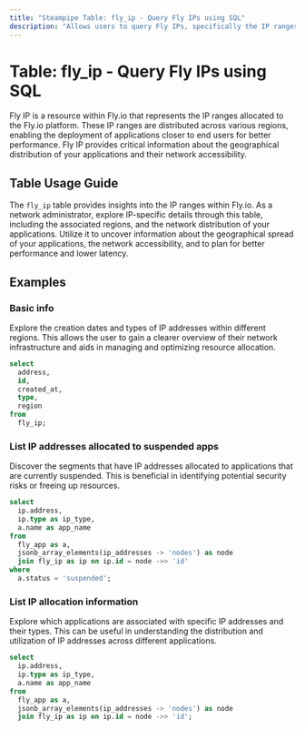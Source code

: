 ```yaml
---
title: "Steampipe Table: fly_ip - Query Fly IPs using SQL"
description: "Allows users to query Fly IPs, specifically the IP ranges and their associated regions, providing insights into network distribution and potential anomalies."
---
```


# Table: fly_ip - Query Fly IPs using SQL

Fly IP is a resource within Fly.io that represents the IP ranges allocated to the Fly.io platform. These IP ranges are distributed across various regions, enabling the deployment of applications closer to end users for better performance. Fly IP provides critical information about the geographical distribution of your applications and their network accessibility.

## Table Usage Guide

The `fly_ip` table provides insights into the IP ranges within Fly.io. As a network administrator, explore IP-specific details through this table, including the associated regions, and the network distribution of your applications. Utilize it to uncover information about the geographical spread of your applications, the network accessibility, and to plan for better performance and lower latency.

## Examples

### Basic info
Explore the creation dates and types of IP addresses within different regions. This allows the user to gain a clearer overview of their network infrastructure and aids in managing and optimizing resource allocation.

```sql
select
  address,
  id,
  created_at,
  type,
  region
from
  fly_ip;
```

### List IP addresses allocated to suspended apps
Discover the segments that have IP addresses allocated to applications that are currently suspended. This is beneficial in identifying potential security risks or freeing up resources.

```sql
select
  ip.address,
  ip.type as ip_type,
  a.name as app_name
from
  fly_app as a,
  jsonb_array_elements(ip_addresses -> 'nodes') as node
  join fly_ip as ip on ip.id = node ->> 'id'
where
  a.status = 'suspended';
```

### List IP allocation information
Explore which applications are associated with specific IP addresses and their types. This can be useful in understanding the distribution and utilization of IP addresses across different applications.

```sql
select
  ip.address,
  ip.type as ip_type,
  a.name as app_name
from
  fly_app as a,
  jsonb_array_elements(ip_addresses -> 'nodes') as node
  join fly_ip as ip on ip.id = node ->> 'id';
```